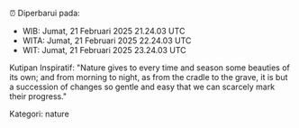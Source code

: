 ⏰ Diperbarui pada:
- WIB: Jumat, 21 Februari 2025 21.24.03 UTC
- WITA: Jumat, 21 Februari 2025 22.24.03 UTC
- WIT: Jumat, 21 Februari 2025 23.24.03 UTC

Kutipan Inspiratif:
"Nature gives to every time and season some beauties of its own; and from morning to night, as from the cradle to the grave, it is but a succession of changes so gentle and easy that we can scarcely mark their progress."


Kategori: nature

